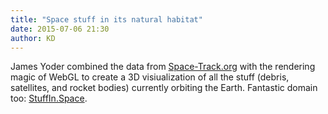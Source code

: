 ```yaml
---
title: "Space stuff in its natural habitat"
date: 2015-07-06 21:30
author: KD
---
```

James Yoder combined the data from [Space-Track.org](http://Space-Track.org) with the rendering magic of WebGL to create a 3D visiualization of all the stuff (debris, satellites, and rocket bodies) currently orbiting the Earth. Fantastic domain too: [StuffIn.Space](http://stuffin.space). 	
